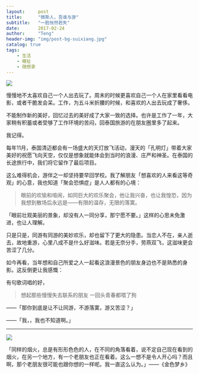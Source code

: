 ```yaml
---
layout:     post
title:      "微斯人，吾谁与游"
subtitle:   "一脸怅然若失"
date:       2017-02-24
author:     "Teng"
header-img: "img/post-bg-suixiang.jpg"
catalog: true
tags:
    - 生活
    - 瞎扯
    - 随想录
---
```


![](http://images.tengblog.cn/17-1-20/19714710-file_1484879058609_cb31.gif)


慢慢地不太喜欢自己一个人出去玩了。周末的时候更喜欢自己一个人在家里看看电影，或者干脆发会呆。工作，为五斗米折腰的时候，和喜欢的人出去玩成了奢侈。

不能制作新的美好，回忆过去的美好成了大家一致的选择。也许是工作了一年，大家稍有积蓄或者受够了工作环境的苦闷，回泰国旅游的在朋友圈里多了起来。

我记得。

每年11月，泰国清迈都会有一场盛大的天灯放飞活动，漫天的「孔明灯」带着大家美好的祝愿飞向天空，仅仅是想象就能体会到当时的浪漫、庄严和神圣。在泰国的长途旅行中，我们将它留作了最后项目。

这么难得机会，游伴之一却坚持要早回学校。我了解朋友「想喜欢的人来看这等奇观」的心意，我也知道「聚会恐惧症」是人人都有的心境：

> 眼前的欢愉和喧闹，如同巨大的欢乐聚会，他让我兴奋，也让我惶恐，因为我想到散场后永远是——有限的温存，无限的落寞。

「眼前壮观美丽的景象，却没有人一同分享，那宁愿不要。」这样的心思未免激进，也让人理解。

只是只是，同游有同游的美妙欢乐，却也留下了更大的隐患。当恋人不在，亲人逝去，故地重游，心里八成不是什么好滋味。若是无奈分手，劳燕双飞，这滋味更会苦涩了几分。

如今再看，当年想和自己所爱之人一起看这浪漫景色的朋友身边也不是熟悉的身影。这反倒更让我感慨：

有句歌词唱的好，

> 想起那些慢慢失去联系的朋友
> 一回头青春都喂了狗

——「那你到底是让不让同游，不游落寞，游又苦涩？」

——「我，，我也不知道啊。」


-----

![](http://images.tengblog.cn/17-2-5/73947751-file_1486224510059_e89a.gif)

「同样的烟火，总是有形形色色的人，在不同的角落看着，说不定自己现在看到的烟火，在另一个地方，有一个老朋友也正在看着。这么一想不是令人开心吗？而且啊，那个老朋友很可能也跟你想的一样呢。我一直这么认为。」——《金色梦乡》

